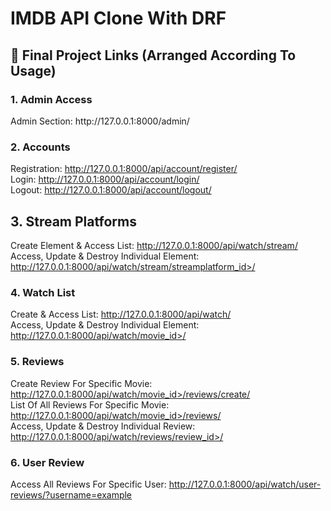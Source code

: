 <h1>IMDB API Clone With DRF</h1>

 <h2> 🔗 Final Project Links (Arranged According To Usage) </h2>

<h3>1. Admin Access</h3>
Admin Section: http://127.0.0.1:8000/admin/

<h3>2. Accounts</h3>

Registration: http://127.0.0.1:8000/api/account/register/ <br>
Login: http://127.0.0.1:8000/api/account/login/ <br>
Logout: http://127.0.0.1:8000/api/account/logout/ <br>

<h2>3. Stream Platforms</h3>

Create Element & Access List: http://127.0.0.1:8000/api/watch/stream/ <br>
Access, Update & Destroy Individual Element: http://127.0.0.1:8000/api/watch/stream/streamplatform_id>/ <br>

<h3>4. Watch List</h3>

Create & Access List: http://127.0.0.1:8000/api/watch/ <br>
Access, Update & Destroy Individual Element: http://127.0.0.1:8000/api/watch/movie_id>/ <br>

<h3>5. Reviews</h3>

Create Review For Specific Movie: http://127.0.0.1:8000/api/watch/movie_id>/reviews/create/ <br>
List Of All Reviews For Specific Movie: http://127.0.0.1:8000/api/watch/movie_id>/reviews/ <br>
Access, Update & Destroy Individual Review: http://127.0.0.1:8000/api/watch/reviews/review_id>/ <br>

<h3>6. User Review</h3>

Access All Reviews For Specific User: http://127.0.0.1:8000/api/watch/user-reviews/?username=example <br>
